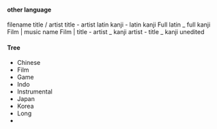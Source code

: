 #### other language
filename
	title / artist
	title - artist
	latin kanji - latin kanji
	Full latin _ full kanji
	Film | music name
	Film | title - artist _ kanji
	artist - title _ kanji unedited

#### Tree

- Chinese
- Film
- Game
- Indo
- Instrumental
- Japan
- Korea
- Long
- 